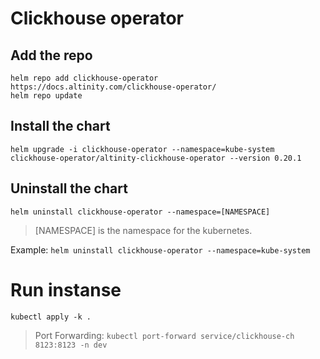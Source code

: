 # Clickhouse operator

## Add the repo

```
helm repo add clickhouse-operator https://docs.altinity.com/clickhouse-operator/
helm repo update
```

## Install the chart

```
helm upgrade -i clickhouse-operator --namespace=kube-system clickhouse-operator/altinity-clickhouse-operator --version 0.20.1
```

## Uninstall the chart


`helm uninstall clickhouse-operator --namespace=[NAMESPACE]`

>[NAMESPACE] is the namespace for the kubernetes. 

Example: `helm uninstall clickhouse-operator --namespace=kube-system`

# Run instanse

`kubectl apply -k .`

>Port Forwarding: `kubectl port-forward service/clickhouse-ch 8123:8123 -n dev`
